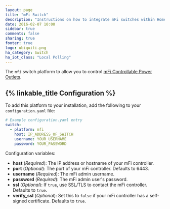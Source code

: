 ```yaml
---
layout: page
title: "mFi Switch"
description: "Instructions on how to integrate mFi switches within Home Assistant."
date: 2016-02-07 10:00
sidebar: true
comments: false
sharing: true
footer: true
logo: ubiquiti.png
ha_category: Switch
ha_iot_class: "Local Polling"
---
```



The `mfi` switch platform to allow you to control [mFi Controllable Power Outlets](https://www.ubnt.com/mfi/mpower/).

## {% linkable_title Configuration %}

To add this platform to your installation, add the following to your `configuration.yaml` file:

```yaml
# Example configuration.yaml entry
switch:
  - platform: mfi
    host: IP_ADDRESS_OF_SWITCH
    username: YOUR_USERNAME
    password: YOUR_PASSWORD
```

Configuration variables:

- **host** (*Required*): The IP address or hostname of your mFi controller.
- **port** (*Optional*): The port of your mFi controller. Defaults to 6443.
- **username** (*Required*): The mFi admin username.
- **password** (*Required*): The mFi admin user's password.
- **ssl** (*Optional*): If `true`, use SSL/TLS to contact the mFi controller. Defaults to `true`.
- **verify_ssl** (*Optional*): Set this to `false` if your mFi controller has a self-signed certificate. Defaults to `true`.
